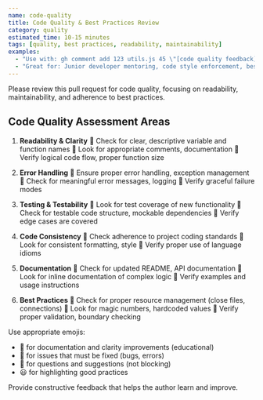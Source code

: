 ```yaml
---
name: code-quality
title: Code Quality & Best Practices Review
category: quality
estimated_time: 10-15 minutes
tags: [quality, best practices, readability, maintainability]
examples:
  - "Use with: gh comment add 123 utils.js 45 \"[code quality feedback]\""
  - "Great for: Junior developer mentoring, code style enforcement, best practices education"
---
```


Please review this pull request for code quality, focusing on readability, maintainability, and adherence to best practices.

## Code Quality Assessment Areas

1. **Readability & Clarity**
   📝 Check for clear, descriptive variable and function names
   📝 Look for appropriate comments, documentation
   📝 Verify logical code flow, proper function size

2. **Error Handling**
   🔧 Ensure proper error handling, exception management
   🔧 Check for meaningful error messages, logging
   🔧 Verify graceful failure modes

3. **Testing & Testability**
   📝 Look for test coverage of new functionality
   📝 Check for testable code structure, mockable dependencies
   📝 Verify edge cases are covered

4. **Code Consistency**
   📝 Check adherence to project coding standards
   📝 Look for consistent formatting, style
   📝 Verify proper use of language idioms

5. **Documentation**
   📝 Check for updated README, API documentation
   📝 Look for inline documentation of complex logic
   📝 Verify examples and usage instructions

6. **Best Practices**
   🤔 Check for proper resource management (close files, connections)
   🤔 Look for magic numbers, hardcoded values
   🤔 Verify proper validation, boundary checking

Use appropriate emojis:
- 📝 for documentation and clarity improvements (educational)
- 🔧 for issues that must be fixed (bugs, errors)
- 🤔 for questions and suggestions (not blocking)
- 😃 for highlighting good practices

Provide constructive feedback that helps the author learn and improve.